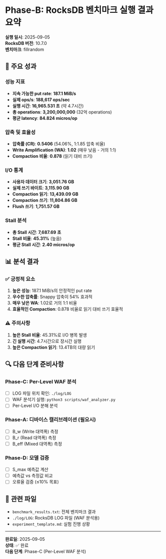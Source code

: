 # Phase-B: RocksDB 벤치마크 실행 결과 요약

**실행 일시**: 2025-09-05  
**RocksDB 버전**: 10.7.0  
**벤치마크**: fillrandom  

## 🎯 주요 성과

### 성능 지표
- **지속 가능한 put rate**: **187.1 MiB/s**
- **실제 ops/s**: **188,617 ops/sec**
- **실행 시간**: **16,965.531 초** (약 4.7시간)
- **총 operations**: **3,200,000,000** (32억 operations)
- **평균 latency**: **84.824 micros/op**

### 압축 및 효율성
- **압축률 (CR)**: **0.5406** (54.06%, 1:1.85 압축 비율)
- **Write Amplification (WA)**: **1.02** (매우 낮음 - 거의 1:1)
- **Compaction 비율**: **0.878** (읽기 대비 쓰기)

### I/O 통계
- **사용자 데이터 크기**: **3,051.76 GB**
- **실제 쓰기 바이트**: **3,115.90 GB**
- **Compaction 읽기**: **13,439.09 GB**
- **Compaction 쓰기**: **11,804.86 GB**
- **Flush 쓰기**: **1,751.57 GB**

### Stall 분석
- **총 Stall 시간**: **7,687.69 초**
- **Stall 비율**: **45.31%** (높음)
- **평균 Stall 시간**: **2.40 micros/op**

## 📊 분석 결과

### ✅ 긍정적 요소
1. **높은 성능**: 187.1 MiB/s의 안정적인 put rate
2. **우수한 압축률**: Snappy 압축이 54% 효과적
3. **매우 낮은 WA**: 1.02로 거의 1:1 비율
4. **효율적인 Compaction**: 0.878 비율로 읽기 대비 쓰기 효율적

### ⚠️ 주의사항
1. **높은 Stall 비율**: 45.31%로 I/O 병목 발생
2. **긴 실행 시간**: 4.7시간으로 장시간 실행
3. **높은 Compaction 읽기**: 13.4TB의 대량 읽기

## 🔍 다음 단계 준비사항

### Phase-C: Per-Level WAF 분석
- [ ] LOG 파일 위치 확인: `./log/LOG`
- [ ] WAF 분석기 실행: `python3 scripts/waf_analyzer.py`
- [ ] Per-Level I/O 분해 분석

### Phase-A: 디바이스 캘리브레이션 (필요시)
- [ ] B_w (Write 대역폭) 측정
- [ ] B_r (Read 대역폭) 측정  
- [ ] B_eff (Mixed 대역폭) 측정

### Phase-D: 모델 검증
- [ ] S_max 예측값 계산
- [ ] 예측값 vs 측정값 비교
- [ ] 오류율 검증 (≤10% 목표)

## 📁 관련 파일
- `benchmark_results.txt`: 전체 벤치마크 결과
- `./log/LOG`: RocksDB LOG 파일 (WAF 분석용)
- `experiment_template.md`: 실험 진행 상황

---
**완료일**: 2025-09-05  
**상태**: ✅ 완료  
**다음 단계**: Phase-C (Per-Level WAF 분석)

